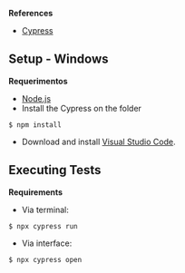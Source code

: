 

**References**
- [Cypress](https://www.cypress.io/)

## Setup - Windows

**Requerimentos**
- [Node.js](https://nodejs.org/en/)
- Install the Cypress on the folder
```
$ npm install
```
- Download and install [Visual Studio Code](https://code.visualstudio.com/).


## Executing Tests

**Requirements**
- Via terminal:
```
$ npx cypress run
```
- Via interface:
```
$ npx cypress open
```